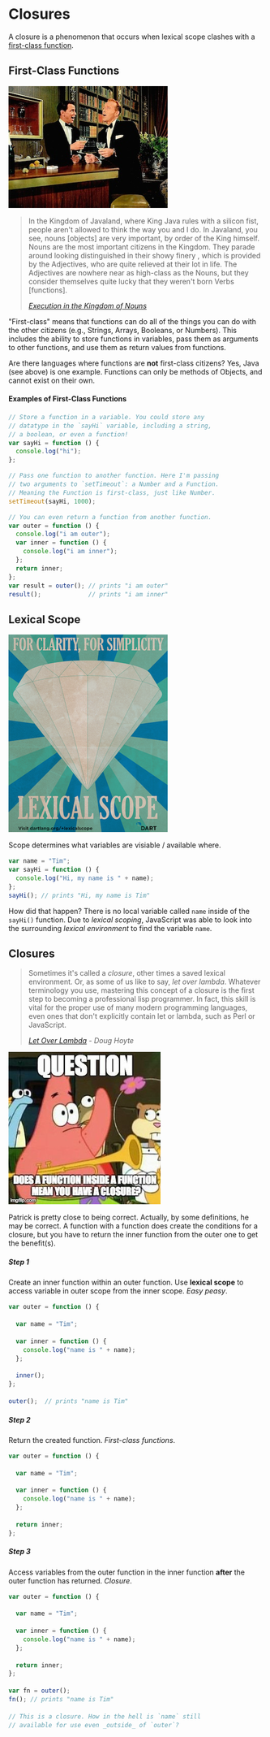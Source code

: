 Closures
========

A closure is a phenomenon that occurs when lexical scope
clashes with a
[first-class function](http://en.wikipedia.org/wiki/First-class_function).

First-Class Functions
---------------------

![High Class](img/high-society.jpg)

> In the Kingdom of Javaland, where King Java rules with a
> silicon fist, people aren't allowed to think the way you
> and I do. In Javaland, you see, nouns [objects] are very
> important, by order of the King himself. Nouns are the most
> important citizens in the Kingdom. They parade around looking
> distinguished in their showy finery , which is provided by
> the Adjectives, who are quite relieved at their lot in life.
> The Adjectives are nowhere near as high-class as the Nouns,
> but they consider themselves quite lucky that they weren't
> born Verbs [functions].
>
> <cite>[Execution in the Kingdom of Nouns](http://steve-yegge.blogspot.com/2006/03/execution-in-kingdom-of-nouns.html)</cite>

"First-class" means that functions can do all of the things
you can do with the other citizens (e.g., Strings, Arrays,
Booleans, or Numbers).  This includes the ability to store
functions in variables, pass them as arguments to other
functions, and use them as return values from functions.

Are there languages where functions are __not__ first-class
citizens? Yes, Java (see above) is one example. Functions can
only be methods of Objects, and cannot exist on their own.

#### Examples of First-Class Functions
```javascript
// Store a function in a variable. You could store any
// datatype in the `sayHi` variable, including a string,
// a boolean, or even a function!
var sayHi = function () {
  console.log("hi");
};
```

```javascript
// Pass one function to another function. Here I'm passing
// two arguments to `setTimeout`: a Number and a Function.
// Meaning the Function is first-class, just like Number.
setTimeout(sayHi, 1000);
```

```javascript
// You can even return a function from another function.
var outer = function () {
  console.log("i am outer");
  var inner = function () {
    console.log("i am inner");
  };
  return inner;
};
var result = outer(); // prints "i am outer"
result();             // prints "i am inner"
```


Lexical Scope
-------------

![Lexical Scope](img/lexical-scope.png)

Scope determines what variables are visiable / available
where.

```javascript
var name = "Tim";
var sayHi = function () {
  console.log("Hi, my name is " + name);
};
sayHi(); // prints "Hi, my name is Tim"
```

How did that happen? There is no local variable called `name`
inside of the `sayHi()` function. Due to _lexical scoping_,
JavaScript was able to look into the  surrounding _lexical
environment_ to find the variable `name`.

Closures
--------

> Sometimes it's called a _closure_, other times a saved
> lexical environment. Or, as some of us like to say, _let
> over lambda_. Whatever terminology you use, mastering
> this concept of a closure is the first step to becoming
> a professional lisp programmer. In fact, this skill is
> vital for the proper use of many modern programming
> languages, even ones that don't explicitly contain let
> or lambda, such as Perl or JavaScript.
>
> <cite>[Let Over Lambda](http://www.amazon.com/Let-Over-Lambda-Doug-Hoyte/dp/1435712757) -
> Doug Hoyte</cite>

![Patrick asks a question about closures](img/closure.jpg)

Patrick is pretty close to being correct. Actually, by some
definitions, he may be correct. A function with a function
does create the conditions for a closure, but you have to
return the inner function from the outer one to get the
benefit(s).

##### Step 1

Create an inner function within an outer function.
Use __lexical scope__ to access variable in outer scope
from the inner scope. _Easy peasy_.

```javascript
var outer = function () {

  var name = "Tim";

  var inner = function () {
    console.log("name is " + name);
  };

  inner();
};

outer();  // prints "name is Tim"
```

##### Step 2

Return the created function. _First-class functions_.

```javascript
var outer = function () {

  var name = "Tim";

  var inner = function () {
    console.log("name is " + name);
  };

  return inner;
};
```

##### Step 3

Access variables from the outer function in the inner
function __after__ the outer function has returned.
_Closure_.

```javascript
var outer = function () {

  var name = "Tim";

  var inner = function () {
    console.log("name is " + name);
  };

  return inner;
};

var fn = outer();
fn(); // prints "name is Tim"

// This is a closure. How in the hell is `name` still
// available for use even _outside_ of `outer`?
```
